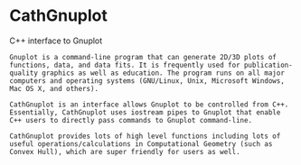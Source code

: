 # CathGnuplot
C++ interface to Gnuplot

    Gnuplot is a command-line program that can generate 2D/3D plots of functions, data, and data fits. It is frequently used for publication-quality graphics as well as education. The program runs on all major computers and operating systems (GNU/Linux, Unix, Microsoft Windows, Mac OS X, and others).

    CathGnuplot is an interface allows Gnuplot to be controlled from C++. Essentially, CathGnuplot uses iostream pipes to Gnuplot that enable C++ users to directly pass commands to Gnuplot command-line.

    CathGnuplot provides lots of high level functions including lots of useful operations/calculations in Computational Geometry (such as Convex Hull), which are super friendly for users as well.